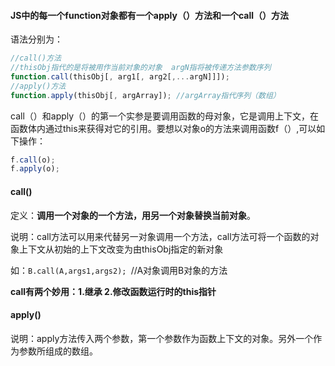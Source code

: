#### JS中的每一个function对象都有一个apply（）方法和一个call（）方法

语法分别为：

```js
//call()方法   
//thisObj指代的是将被用作当前对象的对象  argN指将被传递方法参数序列
function.call(thisObj[, arg1[, arg2[,...argN]]]);
//apply()方法
function.apply(thisObj[, argArray]); //argArray指代序列（数组）

```

call（）和apply（）的第一个实参是要调用函数的母对象，它是调用上下文，在函数体内通过this来获得对它的引用。要想以对象o的方法来调用函数f（）,可以如下操作：

```js
f.call(o);
f.apply(o);
```

#### call()

定义：**调用一个对象的一个方法，用另一个对象替换当前对象**。

说明：call方法可以用来代替另一对象调用一个方法，call方法可将一个函数的对象上下文从初始的上下文改变为由thisObj指定的新对象

如：`B.call(A,args1,args2); `//A对象调用B对象的方法

**call有两个妙用：1.继承 2.修改函数运行时的this指针**

#### apply()

说明：apply方法传入两个参数，第一个参数作为函数上下文的对象。另外一个作为参数所组成的数组。






